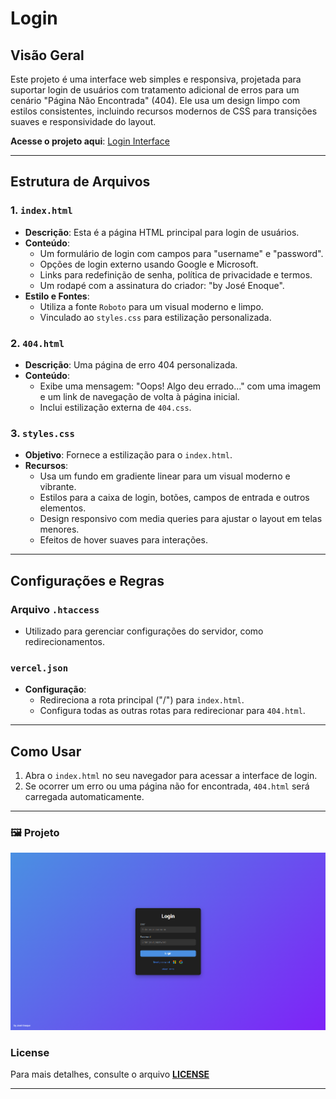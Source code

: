 
# Login

## Visão Geral
Este projeto é uma interface web simples e responsiva, projetada para suportar login de usuários com tratamento adicional de erros para um cenário "Página Não Encontrada" (404). Ele usa um design limpo com estilos consistentes, incluindo recursos modernos de CSS para transições suaves e responsividade do layout.

**Acesse o projeto aqui**: [Login Interface](https://login-indol-seven.vercel.app/index.html)

---

## Estrutura de Arquivos

### 1. `index.html`
- **Descrição**: Esta é a página HTML principal para login de usuários.
- **Conteúdo**:
  - Um formulário de login com campos para "username" e "password".
  - Opções de login externo usando Google e Microsoft.
  - Links para redefinição de senha, política de privacidade e termos.
  - Um rodapé com a assinatura do criador: "by José Enoque".
- **Estilo e Fontes**:
  - Utiliza a fonte `Roboto` para um visual moderno e limpo.
  - Vinculado ao `styles.css` para estilização personalizada.

### 2. `404.html`
- **Descrição**: Uma página de erro 404 personalizada.
- **Conteúdo**:
  - Exibe uma mensagem: "Oops! Algo deu errado..." com uma imagem e um link de navegação de volta à página inicial.
  - Inclui estilização externa de `404.css`.

### 3. `styles.css`
- **Objetivo**: Fornece a estilização para o `index.html`.
- **Recursos**:
  - Usa um fundo em gradiente linear para um visual moderno e vibrante.
  - Estilos para a caixa de login, botões, campos de entrada e outros elementos.
  - Design responsivo com media queries para ajustar o layout em telas menores.
  - Efeitos de hover suaves para interações.

---

## Configurações e Regras

### Arquivo `.htaccess`
- Utilizado para gerenciar configurações do servidor, como redirecionamentos.

### `vercel.json`
- **Configuração**:
  - Redireciona a rota principal ("/") para `index.html`.
  - Configura todas as outras rotas para redirecionar para `404.html`.

---

## Como Usar
1. Abra o `index.html` no seu navegador para acessar a interface de login.
2. Se ocorrer um erro ou uma página não for encontrada, `404.html` será carregada automaticamente.

---

### 🖼️ Projeto

<p align="center"> <img src="Assets/Image/Login.png" alt="Foto do Projeto" width="600px"> </p>


### License


Para mais detalhes, consulte o arquivo **[LICENSE](/LICENSE)**


---

